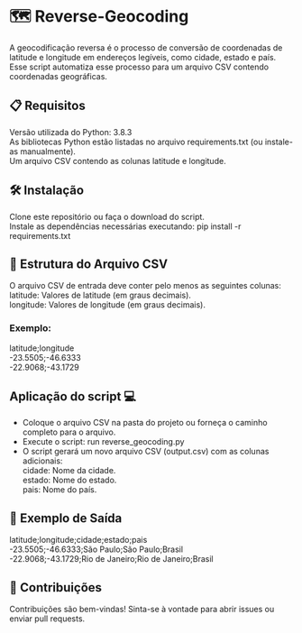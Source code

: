 # 🗺️ Reverse-Geocoding 
A geocodificação reversa é o processo de conversão de coordenadas de latitude e longitude em endereços legíveis, como cidade, estado e país. Esse script automatiza esse processo para um arquivo CSV contendo coordenadas geográficas.  

## 📋 Requisitos
Versão utilizada do Python: 3.8.3  
As bibliotecas Python estão listadas no arquivo requirements.txt (ou instale-as manualmente).  
Um arquivo CSV contendo as colunas latitude e longitude.  

## 🛠️ Instalação
Clone este repositório ou faça o download do script.  
Instale as dependências necessárias executando: 
pip install -r requirements.txt  

## 📂 Estrutura do Arquivo CSV
O arquivo CSV de entrada deve conter pelo menos as seguintes colunas:  
latitude: Valores de latitude (em graus decimais).  
longitude: Valores de longitude (em graus decimais).  

### Exemplo: 
latitude;longitude  
-23.5505;-46.6333  
-22.9068;-43.1729

## Aplicação do script 💻
- Coloque o arquivo CSV na pasta do projeto ou forneça o caminho completo para o arquivo.  
- Execute o script: run reverse_geocoding.py  
- O script gerará um novo arquivo CSV (output.csv) com as colunas adicionais:  
cidade: Nome da cidade.  
estado: Nome do estado.  
pais: Nome do país.  

## 📄 Exemplo de Saída
latitude;longitude;cidade;estado;pais  
-23.5505;-46.6333;São Paulo;São Paulo;Brasil  
-22.9068;-43.1729;Rio de Janeiro;Rio de Janeiro;Brasil  

## 🙌 Contribuições
Contribuições são bem-vindas! Sinta-se à vontade para abrir issues ou enviar pull requests.

